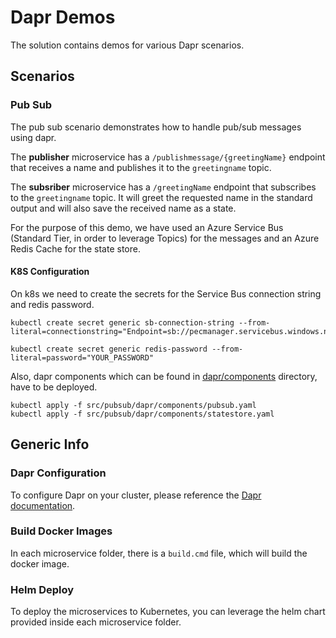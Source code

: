 # Dapr Demos

The solution contains demos for various Dapr scenarios.

## Scenarios

### Pub Sub

The pub sub scenario demonstrates how to handle pub/sub messages using dapr. 

The **publisher** microservice has a ```/publishmessage/{greetingName}``` endpoint that receives a name and publishes it to the ```greetingname``` topic.

The **subsriber** microservice has a ```/greetingName``` endpoint that subscribes to the ```greetingname``` topic. It will greet the requested name in the standard output and will also save the received name as a state.

For the purpose of this demo, we have used an Azure Service Bus (Standard Tier, in order to leverage Topics) for the messages and an Azure Redis Cache for the state store.

#### K8S Configuration

On k8s we need to create the secrets for the Service Bus connection string and redis password.

```
kubectl create secret generic sb-connection-string --from-literal=connectionstring="Endpoint=sb://pecmanager.servicebus.windows.net/;SharedAccessKeyName=RootManageSharedAccessKey;SharedAccessKey=YOUR_KEY"

kubectl create secret generic redis-password --from-literal=password="YOUR_PASSWORD"
```

Also, dapr components which can be found in [dapr/components](./src/pubsub/dapr/components/) directory, have to be deployed.

```
kubectl apply -f src/pubsub/dapr/components/pubsub.yaml
kubectl apply -f src/pubsub/dapr/components/statestore.yaml
```

## Generic Info

### Dapr Configuration

To configure Dapr on your cluster, please reference the [Dapr documentation](https://docs.dapr.io/developing-applications/integrations/azure/azure-kubernetes-service-extension/#create-the-extension-and-install-dapr-on-your-aks-cluster).

### Build Docker Images

In each microservice folder, there is a `build.cmd` file, which will build the docker image.

### Helm Deploy

To deploy the microservices to Kubernetes, you can leverage the helm chart provided inside each microservice folder.